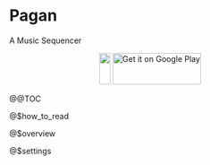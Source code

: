 # Pagan
A Music Sequencer

<div style="text-align: center; display: block;">
    <div style="display: inline-block; height: 4em;">
        <a href="https://f-droid.org/en/packages/com.qfs.pagan/">
            <img src="https://fdroid.gitlab.io/artwork/badge/get-it-on.png" style="display: inline-block; height: 100%;" />
        </a>
    </div>
    <div style="display: inline-block; height: 4em;">
        <a href='https://play.google.com/store/apps/details?id=com.qfs.pagan'>
            <img alt='Get it on Google Play' src='/content/google-play-badge.png' style="display: inline-block; height: 100%;"/>
        </a>
    </div>
</div>

@@TOC

@$how_to_read

@$overview

@$settings

